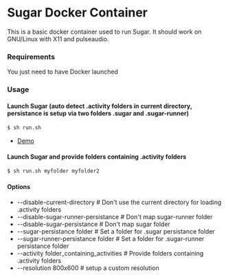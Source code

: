 # Sugar Docker Container

This is a basic docker container used to run Sugar.
It should work on GNU/Linux with X11 and pulseaudio.

### Requirements
You just need to have Docker launched

### Usage

#### Launch Sugar (auto detect .activity folders in current directory, persistance is setup via two folders .sugar and .sugar-runner)
```sh
$ sh run.sh
```

*  [Demo](https://raw.githubusercontent.com/mikklfr/docker-sugar/master/demo.gif)

#### Launch Sugar and provide folders containing .activity folders
```sh
$ sh run.sh myfolder myfolder2
```

#### Options
- --disable-current-directory # Don't use the current directory for loading .activity folders
- --disable-sugar-runner-persistance # Don't map sugar-runner folder
- --disable-sugar-persistance # Don't map sugar folder
- --sugar-persistance folder # Set a folder for .sugar persistance folder
- --sugar-runner-persistance folder # Set a folder for .sugar-runner persistance folder
- --activity folder_containing_activities # Provide folders containing .activity folders
- --resolution 800x600 # setup a custom resolution
